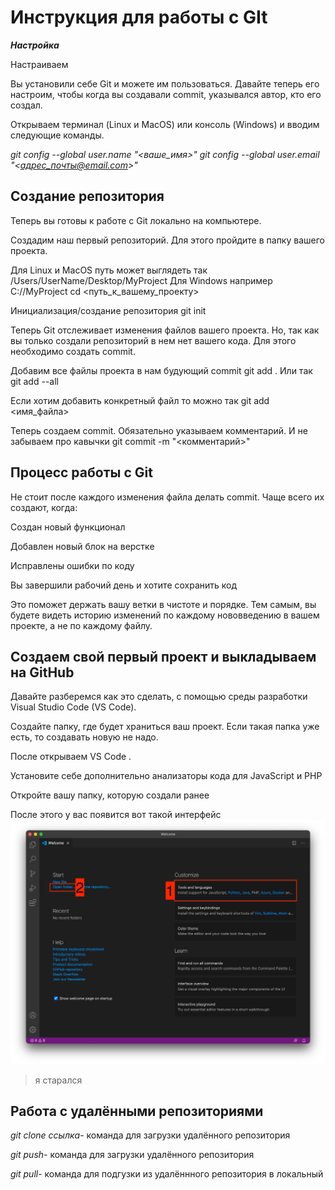 # Инструкция для работы с GIt

***Настройка***

Настраиваем

Вы установили себе Git и можете им пользоваться. Давайте теперь его настроим, чтобы когда вы создавали commit, указывался автор, кто его создал.

Открываем терминал (Linux и MacOS) или консоль (Windows) и вводим следующие команды.

*git config --global user.name "<ваше_имя>"*
*git config --global user.email "<адрес_почты@email.com>"*

## Создание репозитория

Теперь вы готовы к работе с Git локально на компьютере.

Создадим наш первый репозиторий. Для этого пройдите в папку вашего проекта.

Для Linux и MacOS путь может выглядеть так /Users/UserName/Desktop/MyProject
Для Windows например С://MyProject
cd <путь_к_вашему_проекту>

Инициализация/создание репозитория
git init

Теперь Git отслеживает изменения файлов вашего проекта. Но, так как вы только создали репозиторий в нем нет вашего кода. Для этого необходимо создать commit.

Добавим все файлы проекта в нам будующий commit
git add .
Или так
git add --all

Если хотим добавить конкретный файл то можно так
git add <имя_файла> 

Теперь создаем commit. Обязательно указываем комментарий.
И не забываем про кавычки
git commit -m "<комментарий>"

## Процесс работы с Git

Не стоит после каждого изменения файла делать commit. Чаще всего их создают, когда:

Создан новый функционал

Добавлен новый блок на верстке

Исправлены ошибки по коду

Вы завершили рабочий день и хотите сохранить код

Это поможет держать вашу ветки в чистоте и порядке. Тем самым, вы будете видеть историю изменений по каждому нововведению в вашем проекте, а не по каждому файлу.

## Создаем свой первый проект и выкладываем на GitHub

Давайте разберемся как это сделать, с помощью среды разработки Visual Studio Code (VS Code).

Создайте папку, где будет храниться ваш проект. Если такая папка уже есть, то создавать новую не надо.

После открываем VS Code .

Установите себе дополнительно анализаторы кода для JavaScript и PHP

Откройте вашу папку, которую создали ранее

После этого у вас появится вот такой интерфейс ![интерфейс 1](sdsdsd.png)

> я старался 

## Работа с удалёнными репозиториями

*git clone ссылка*- команда для загрузки удалённого репозитория

*git push*- команда для загрузки удалённого репозитория

*git pull*- команда для подгузки из удалённного репозитория в локальный